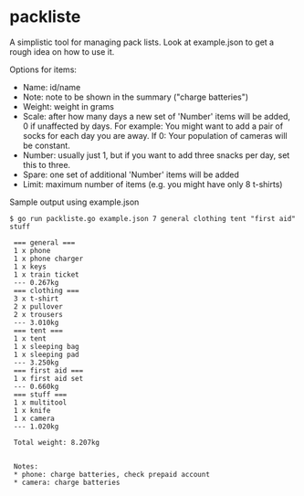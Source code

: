 packliste
=========

A simplistic tool for managing pack lists. Look at example.json to get a rough
idea on how to use it.

Options for items:

* Name:	id/name
* Note:	note to be shown in the summary ("charge batteries")
* Weight:	weight in grams
* Scale:	after how many days a new set of 'Number' items will be added, 0 if unaffected by days. For example: You might want to add a pair of socks for each day you are away. If 0: Your population of cameras will be constant.
* Number:	usually just 1, but if you want to add three snacks per day, set this to three. 
* Spare:	one set of additional 'Number' items will be added
* Limit:	maximum number of items (e.g. you might have only 8 t-shirts)


Sample output using example.json

    $ go run packliste.go example.json 7 general clothing tent "first aid" stuff
     
     === general ===
     1 x phone
     1 x phone charger
     1 x keys
     1 x train ticket
     --- 0.267kg
     === clothing ===
     3 x t-shirt
     2 x pullover
     2 x trousers
     --- 3.010kg
     === tent ===
     1 x tent
     1 x sleeping bag
     1 x sleeping pad
     --- 3.250kg
     === first aid ===
     1 x first aid set
     --- 0.660kg
     === stuff ===
     1 x multitool
     1 x knife
     1 x camera
     --- 1.020kg
     
     Total weight: 8.207kg
     
     
     Notes: 
     * phone: charge batteries, check prepaid account
     * camera: charge batteries
 

